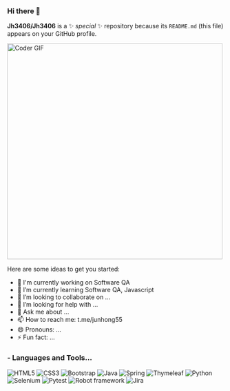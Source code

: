 ### Hi there 👋


**Jh3406/Jh3406** is a ✨ _special_ ✨ repository because its `README.md` (this file) appears on your GitHub profile.

<img src="https://media.giphy.com/media/SWoSkN6DxTszqIKEqv/giphy.gif" alt="Coder GIF" width="500">

Here are some ideas to get you started:

- 💬 I'm currently working on Software QA
- 🌱 I’m currently learning Software QA, Javascript
- 👯 I’m looking to collaborate on ...
- 🤔 I’m looking for help with ...
- 💬 Ask me about ...
- 📫 How to reach me: t.me/junhong55
- 😄 Pronouns: ...
- ⚡ Fun fact: ...

### - Languages and Tools...


  ![HTML5](https://img.shields.io/badge/-HTML5-563D7C?style=flat-square&logo=html5&logoColor=white)
  ![CSS3](https://img.shields.io/badge/-CSS3-563D7C?style=flat-square&logo=css3)
  ![Bootstrap](https://img.shields.io/badge/-Bootstrap-563D7C?style=flat-square&logo=bootstrap)
  ![Java](https://img.shields.io/badge/-Java-563D7C?style=flat-square&logo=Java)
  ![Spring](https://img.shields.io/badge/-Spring-563D7C?style=flat-square&logo=Spring)
  ![Thymeleaf](https://img.shields.io/badge/-Thymeleaf-563D7C?style=flat-square&logo=Thymeleaf)
  ![Python](https://img.shields.io/badge/-Python-563D7C?style=flat-square&logo=Python)
  ![Selenium](https://img.shields.io/badge/-Selenium-563D7C?style=flat-square&logo=Selenium)
  ![Pytest](https://img.shields.io/badge/-Pytest-563D7C?style=flat-square&logo=Pytest)
  ![Robot framework](https://img.shields.io/badge/-robotframework-563D7C?style=flat-square&logo=robotframework)
  ![Jira](https://img.shields.io/badge/-Jira-563D7C?style=flat-square&logo=Jira)







